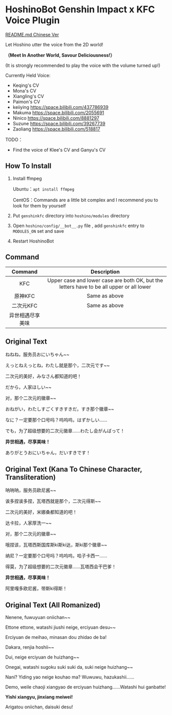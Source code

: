 # HoshinoBot Genshin Impact x KFC Voice Plugin

[README.md Chinese Ver](https://github.com/GirlKiller512/HoshinoBot_GenshinKFC/blob/main/README.md)

Let Hoshino utter the voice from the 2D world!

**（Meet In Another World, Savour Deliciousness!）**

(It is strongly recommended to play the voice with the volume turned up!)

Currently Held Voice:

- Keqing's CV
- Mona's CV
- Xiangling's CV
- Paimon's CV
- keiiying https://space.bilibili.com/437786939
- Makuma https://space.bilibili.com/2055691
- Ninico https://space.bilibili.com/8881297
- Suzune https://space.bilibili.com/39267739
- Zaoliang https://space.bilibili.com/518817

TODO：

- Find the voice of Klee's CV and Ganyu's CV

## How To Install

1. Install ffmpeg

   Ubuntu：`apt install ffmpeg`

   CentOS：Commands are a little bit complex and I recommend you to look for them by yourself

2. Put  `genshinkfc` directory into `hoshino/modules` directory

3. Open `hoshino/config/__bot__.py` file , add `genshinkfc` entry to `MODULES_ON` set and save

4. Restart HoshinoBot

## Command

|     Command      |                         Description                          |
| :--------------: | :----------------------------------------------------------: |
|       KFC        | Upper case and lower case are both OK, but the letters have to be all upper or all lower |
|     原神KFC      |                        Same as above                         |
|    二次元KFC     |                        Same as above                         |
| 异世相遇尽享美味 |                                                              |

## Original Text

ねねね，服务员おにいちゃん~~

えっとねえっとね，わたし就是那个，二次元です~~

二次元的美好，みなさん都知道的吧！

だから，人家ほしい~~

对，那个二次元的徽章~~

おねがい，わたしすごくすきすきだ，すき那个徽章~~

なに？一定要那个口号吗？呜呜呜，はずかしい……

でも，为了超级想要的二次元徽章……わたし会がんばって！

**异世相遇，尽享美味！**

ありがとうおにいちゃん，だいすきです！



## Original Text (Kana To Chinese Character, Transliteration)

呐呐呐，服务员欧尼酱~~

诶多捏诶多捏，瓦塔西就是那个，二次元得斯~~

二次元的美好，米娜桑都知道的吧！

达卡拉，人家厚洗一~~

对，那个二次元的徽章~~

哦捏该，瓦塔西斯国库斯ki斯ki达，斯ki那个徽章~~

纳尼？一定要那个口号吗？呜呜呜，哈子卡西一……

得莫，为了超级想要的二次元徽章……瓦塔西会干巴爹！

**异世相遇，尽享美味！**

阿里嘎多欧尼酱，带斯ki得斯！



## Original Text (All Romanized)

Nenene, fuwuyuan oniichan~~

Ettone ettone, watashi jiushi neige, erciyuan desu~~

Erciyuan de meihao, minasan dou zhidao de ba!

Dakara, renjia hoshii~~

Dui, neige erciyuan de huizhang~~

Onegai, watashi sugoku suki suki da, suki neige huizhang~~

Nani? Yiding yao neige kouhao ma? Wuwuwu, hazukashii......

Demo, weile chaoji xiangyao de erciyuan huizhang......Watashi hui ganbatte!

**Yishi xiangyu, jinxiang meiwei!**

Arigatou oniichan, daisuki desu!
